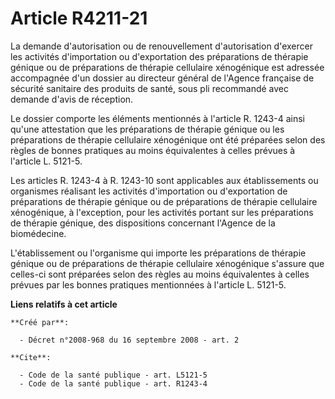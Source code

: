 # Article R4211-21

La demande d'autorisation ou de renouvellement d'autorisation d'exercer les activités d'importation ou d'exportation des
préparations de thérapie génique ou de préparations de thérapie cellulaire xénogénique est adressée accompagnée d'un dossier
au directeur général de l'Agence française de sécurité sanitaire des produits de santé, sous pli recommandé avec demande
d'avis de réception. 

Le dossier comporte les éléments mentionnés à l'article R. 1243-4 ainsi qu'une attestation que les préparations de thérapie
génique ou les préparations de thérapie cellulaire xénogénique ont été préparées selon des règles de bonnes pratiques au
moins équivalentes à celles prévues à l'article L. 5121-5. 

Les articles R. 1243-4 à R. 1243-10 sont applicables aux établissements ou organismes réalisant les activités d'importation
ou d'exportation de préparations de thérapie génique ou de préparations de thérapie cellulaire xénogénique, à l'exception,
pour les activités portant sur les préparations de thérapie génique, des dispositions concernant l'Agence de la biomédecine.

L'établissement ou l'organisme qui importe les préparations de thérapie génique ou de préparations de thérapie cellulaire
xénogénique s'assure que celles-ci sont préparées selon des règles au moins équivalentes à celles prévues par les bonnes
pratiques mentionnées à l'article L. 5121-5.

**Liens relatifs à cet article**

	**Créé par**:

	  - Décret n°2008-968 du 16 septembre 2008 - art. 2

	**Cite**:

	  - Code de la santé publique - art. L5121-5
	  - Code de la santé publique - art. R1243-4
